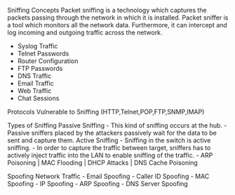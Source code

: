 Sniffing Concepts
Packet sniffing is a technology which captures the packets passing through the network in which it is installed. Packet sniffer is a tool which monitors all the network data. Furthermore, it can intercept and log incoming and outgoing traffic across the network.
  - Syslog Traffic
  - Telnet Passwords
  - Router Configuration
  - FTP Passwords
  - DNS Traffic
  - Email Traffic
  - Web Traffic
  - Chat Sessions
  
Protocols Vulnerable to Sniffing
 (HTTP,Telnet,POP,FTP,SNMP,IMAP)
 
Types of Sniffing
   Passive Sniffing
      - This kind of sniffing occurs at the hub. 
      - Passive sniffers placed by the attackers passively wait for the data to be sent and capture them.
   Active Sniffing
      - Sniffing in the switch is active sniffing.
      - In order to capture the traffic between target, sniffers has to actively inject traffic into the LAN to enable sniffing of the traffic.
      - ARP Poisoning | MAC Flooding | DHCP Attacks | DNS Cache Poisoning

Spoofing Network Traffic
    - Email Spoofing
    - Caller ID Spoofing 
    - MAC Spoofing
    - IP Spoofing
    - ARP Spoofing
    - DNS Server Spoofing
